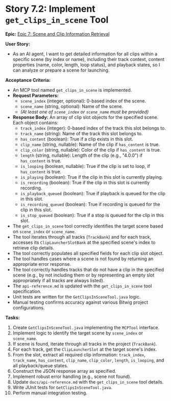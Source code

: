 # Story 7.2: Implement `get_clips_in_scene` Tool

**Epic:** [Epic 7: Scene and Clip Information Retrieval](../epic-7.md)

**User Story:**

*   As an AI agent, I want to get detailed information for all clips within a specific scene (by index or name), including their track context, content properties (name, color, length, loop status), and playback states, so I can analyze or prepare a scene for launching.

**Acceptance Criteria:**

*   An MCP tool named `get_clips_in_scene` is implemented.
*   **Request Parameters:**
    *   `scene_index` (integer, optional): 0-based index of the scene.
    *   `scene_name` (string, optional): Name of the scene.
    *   *(At least one of `scene_index` or `scene_name` must be provided)*
*   **Response Body:** An array of clip slot objects for the specified scene. Each object contains:
    *   `track_index` (integer): 0-based index of the track this slot belongs to.
    *   `track_name` (string): Name of the track this slot belongs to.
    *   `has_content` (boolean): True if a clip exists in this slot.
    *   `clip_name` (string, nullable): Name of the clip if `has_content` is true.
    *   `clip_color` (string, nullable): Color of the clip if `has_content` is true.
    *   `length` (string, nullable): Length of the clip (e.g., "4.0.0") if `has_content` is true.
    *   `is_looping` (boolean, nullable): True if the clip is set to loop, if `has_content` is true.
    *   `is_playing` (boolean): True if the clip in this slot is currently playing.
    *   `is_recording` (boolean): True if the clip in this slot is currently recording.
    *   `is_playback_queued` (boolean): True if playback is queued for the clip in this slot.
    *   `is_recording_queued` (boolean): True if recording is queued for the clip in this slot.
    *   `is_stop_queued` (boolean): True if a stop is queued for the clip in this slot.
*   The `get_clips_in_scene` tool correctly identifies the target scene based on `scene_index` or `scene_name`.
*   The tool iterates through all tracks (`TrackBank`) and for each track, accesses its `ClipLauncherSlotBank` at the specified scene's index to retrieve clip details.
*   The tool correctly populates all specified fields for each clip slot object.
*   The tool handles cases where a scene is not found by returning an appropriate error response.
*   The tool correctly handles tracks that do not have a clip in the specified scene (e.g., by not including them or by representing an empty slot appropriately if all tracks are always listed).
*   The `api-reference.md` is updated with the `get_clips_in_scene` tool specification.
*   Unit tests are written for the `GetClipsInSceneTool.java` logic.
*   Manual testing confirms accuracy against various Bitwig project configurations.

**Tasks:**

1.  Create `GetClipsInSceneTool.java` implementing the `MCPTool` interface.
2.  Implement logic to identify the target scene by `scene_index` or `scene_name`.
3.  If scene is found, iterate through all tracks in the project (`TrackBank`).
4.  For each track, get the `ClipLauncherSlot` at the target scene's index.
5.  From the slot, extract all required clip information: `track_index`, `track_name`, `has_content`, `clip_name`, `clip_color`, `length`, `is_looping`, and all playback/queue states.
6.  Construct the JSON response array as specified.
7.  Implement robust error handling (e.g., scene not found).
8.  Update `docs/api-reference.md` with the `get_clips_in_scene` tool details.
9.  Write JUnit tests for `GetClipsInSceneTool.java`.
10. Perform manual integration testing.
